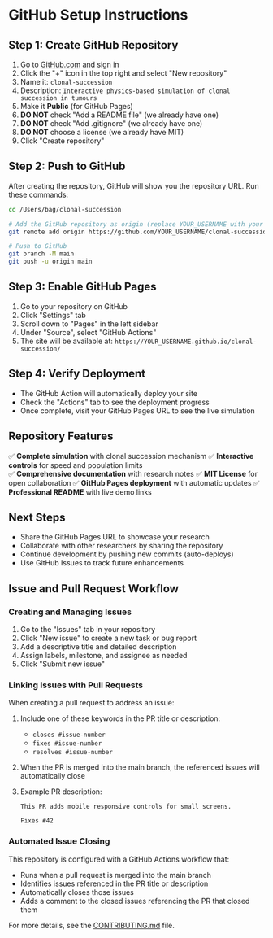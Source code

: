 # GitHub Setup Instructions

## Step 1: Create GitHub Repository

1. Go to [GitHub.com](https://github.com) and sign in
2. Click the "+" icon in the top right and select "New repository"
3. Name it: `clonal-succession`
4. Description: `Interactive physics-based simulation of clonal succession in tumours`
5. Make it **Public** (for GitHub Pages)
6. **DO NOT** check "Add a README file" (we already have one)
7. **DO NOT** check "Add .gitignore" (we already have one)
8. **DO NOT** choose a license (we already have MIT)
9. Click "Create repository"

## Step 2: Push to GitHub

After creating the repository, GitHub will show you the repository URL. Run these commands:

```bash
cd /Users/bag/clonal-succession

# Add the GitHub repository as origin (replace YOUR_USERNAME with your GitHub username)
git remote add origin https://github.com/YOUR_USERNAME/clonal-succession.git

# Push to GitHub
git branch -M main
git push -u origin main
```

## Step 3: Enable GitHub Pages

1. Go to your repository on GitHub
2. Click "Settings" tab
3. Scroll down to "Pages" in the left sidebar
4. Under "Source", select "GitHub Actions"
5. The site will be available at: `https://YOUR_USERNAME.github.io/clonal-succession/`

## Step 4: Verify Deployment

- The GitHub Action will automatically deploy your site
- Check the "Actions" tab to see the deployment progress
- Once complete, visit your GitHub Pages URL to see the live simulation

## Repository Features

✅ **Complete simulation** with clonal succession mechanism
✅ **Interactive controls** for speed and population limits  
✅ **Comprehensive documentation** with research notes
✅ **MIT License** for open collaboration
✅ **GitHub Pages deployment** with automatic updates
✅ **Professional README** with live demo links

## Next Steps

- Share the GitHub Pages URL to showcase your research
- Collaborate with other researchers by sharing the repository
- Continue development by pushing new commits (auto-deploys)
- Use GitHub Issues to track future enhancements

## Issue and Pull Request Workflow

### Creating and Managing Issues

1. Go to the "Issues" tab in your repository
2. Click "New issue" to create a new task or bug report
3. Add a descriptive title and detailed description
4. Assign labels, milestone, and assignee as needed
5. Click "Submit new issue"

### Linking Issues with Pull Requests

When creating a pull request to address an issue:

1. Include one of these keywords in the PR title or description:
   - `closes #issue-number`
   - `fixes #issue-number`
   - `resolves #issue-number`

2. When the PR is merged into the main branch, the referenced issues will automatically close

3. Example PR description:
   ```
   This PR adds mobile responsive controls for small screens.
   
   Fixes #42
   ```

### Automated Issue Closing

This repository is configured with a GitHub Actions workflow that:
- Runs when a pull request is merged into the main branch
- Identifies issues referenced in the PR title or description
- Automatically closes those issues
- Adds a comment to the closed issues referencing the PR that closed them

For more details, see the [CONTRIBUTING.md](CONTRIBUTING.md) file.
